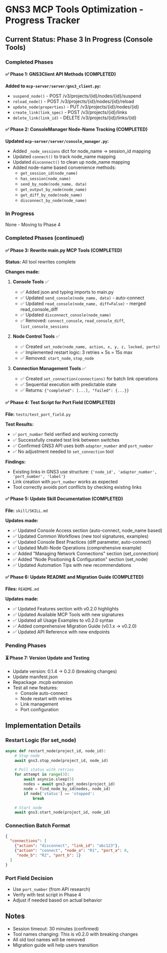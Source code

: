 # GNS3 MCP Tools Optimization - Progress Tracker

## Current Status: Phase 3 In Progress (Console Tools)

### Completed Phases

#### ✅ Phase 1: GNS3Client API Methods (COMPLETED)
**Added to `mcp-server/server/gns3_client.py`:**
- `suspend_node()` - POST /v3/projects/{id}/nodes/{id}/suspend
- `reload_node()` - POST /v3/projects/{id}/nodes/{id}/reload
- `update_node(properties)` - PUT /v3/projects/{id}/nodes/{id}
- `create_link(link_spec)` - POST /v3/projects/{id}/links
- `delete_link(link_id)` - DELETE /v3/projects/{id}/links/{id}

#### ✅ Phase 2: ConsoleManager Node-Name Tracking (COMPLETED)
**Updated `mcp-server/server/console_manager.py`:**
- Added `_node_sessions` dict for node_name → session_id mapping
- Updated `connect()` to track node_name mapping
- Updated `disconnect()` to clean up node_name mapping
- Added node-name based convenience methods:
  - `get_session_id(node_name)`
  - `has_session(node_name)`
  - `send_by_node(node_name, data)`
  - `get_output_by_node(node_name)`
  - `get_diff_by_node(node_name)`
  - `disconnect_by_node(node_name)`

### In Progress

None - Moving to Phase 4

### Completed Phases (continued)

#### ✅ Phase 3: Rewrite main.py MCP Tools (COMPLETED)
**Status:** All tool rewrites complete

**Changes made:**

1. **Console Tools** ✅
   - ✅ Added json and typing imports to main.py
   - ✅ Updated `send_console(node_name, data)` - auto-connect
   - ✅ Updated `read_console(node_name, diff=False)` - merged read_console_diff
   - ✅ Updated `disconnect_console(node_name)`
   - ✅ Removed: `connect_console`, `read_console_diff`, `list_console_sessions`

2. **Node Control Tools** ✅
   - ✅ Created `set_node(node_name, action, x, y, z, locked, ports)`
   - ✅ Implemented restart logic: 3 retries × 5s = 15s max
   - ✅ Removed: `start_node`, `stop_node`

3. **Connection Management Tools** ✅
   - ✅ Created `set_connection(connections)` for batch link operations
   - ✅ Sequential execution with predictable state
   - ✅ Returns: `{"completed": [...], "failed": {...}}`

#### ✅ Phase 4: Test Script for Port Field (COMPLETED)
**File:** `tests/test_port_field.py`

**Test Results:**
- ✅ `port_number` field verified and working correctly
- ✅ Successfully created test link between switches
- ✅ Confirmed GNS3 API uses both `adapter_number` and `port_number`
- ✅ No adjustment needed to `set_connection` tool

**Findings:**
- Existing links in GNS3 use structure: `{'node_id', 'adapter_number', 'port_number', 'label'}`
- Link creation with `port_number` works as expected
- Tool correctly avoids port conflicts by checking existing links

#### ✅ Phase 5: Update Skill Documentation (COMPLETED)
**File:** `skill/SKILL.md`

**Updates made:**
- ✅ Updated Console Access section (auto-connect, node_name based)
- ✅ Updated Common Workflows (new tool signatures, examples)
- ✅ Updated Console Best Practices (diff parameter, auto-connect)
- ✅ Updated Multi-Node Operations (comprehensive example)
- ✅ Added "Managing Network Connections" section (set_connection)
- ✅ Added "Node Positioning & Configuration" section (set_node)
- ✅ Updated Automation Tips with new recommendations

#### ✅ Phase 6: Update README and Migration Guide (COMPLETED)
**Files:** `README.md`

**Updates made:**
- ✅ Updated Features section with v0.2.0 highlights
- ✅ Updated Available MCP Tools with new signatures
- ✅ Updated all Usage Examples to v0.2.0 syntax
- ✅ Added comprehensive Migration Guide (v0.1.x → v0.2.0)
- ✅ Updated API Reference with new endpoints

### Pending Phases

#### ⏳ Phase 7: Version Update and Testing
- Update version: 0.1.4 → 0.2.0 (breaking changes)
- Update manifest.json
- Repackage .mcpb extension
- Test all new features:
  - Console auto-connect
  - Node restart with retries
  - Link management
  - Port configuration

## Implementation Details

### Restart Logic (for set_node)
```python
async def restart_node(project_id, node_id):
    # Stop node
    await gns3.stop_node(project_id, node_id)

    # Poll status with retries
    for attempt in range(3):
        await asyncio.sleep(5)
        nodes = await gns3.get_nodes(project_id)
        node = find_node_by_id(nodes, node_id)
        if node['status'] == 'stopped':
            break

    # Start node
    await gns3.start_node(project_id, node_id)
```

### Connection Batch Format
```json
{
  "connections": [
    {"action": "disconnect", "link_id": "abc123"},
    {"action": "connect", "node_a": "R1", "port_a": 0,
     "node_b": "R2", "port_b": 1}
  ]
}
```

### Port Field Decision
- Use `port_number` (from API research)
- Verify with test script in Phase 4
- Adjust if needed based on actual behavior

## Notes
- Session timeout: 30 minutes (confirmed)
- Tool names changing: This is v0.2.0 with breaking changes
- All old tool names will be removed
- Migration guide will help users transition

